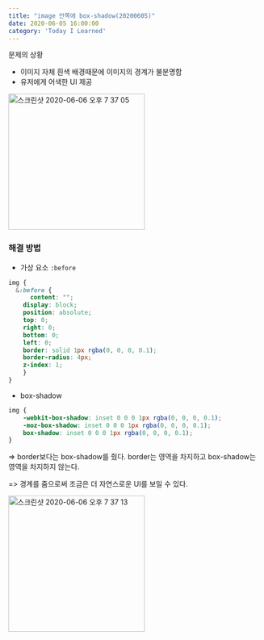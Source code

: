 ```yaml
---
title: "image 안쪽에 box-shadow(20200605)"
date: 2020-06-05 16:00:00
category: 'Today I Learned'
---
```


문제의 상황

- 이미지 자체 흰색 배경때문에 이미지의 경계가 불분명함
- 유저에게 어색한 UI 제공

<img width="270" alt="스크린샷 2020-06-06 오후 7 37 05" src="https://user-images.githubusercontent.com/36187948/83942302-41411380-a82d-11ea-9a4e-903eab03b6b4.png">

### 해결 방법

- 가상 요소 `:before`

```scss
img {
  &:before {
	  content: "";
    display: block;
    position: absolute;
    top: 0;
    right: 0;
    bottom: 0;
    left: 0;
    border: solid 1px rgba(0, 0, 0, 0.1);
    border-radius: 4px;
    z-index: 1;
	}
}
```

- box-shadow

```scss
img {
	-webkit-box-shadow: inset 0 0 0 1px rgba(0, 0, 0, 0.1);
	-moz-box-shadow: inset 0 0 0 1px rgba(0, 0, 0, 0.1);
	box-shadow: inset 0 0 0 1px rgba(0, 0, 0, 0.1);
}
```

=> border보다는 box-shadow를 줬다. border는 영역을 차지하고 box-shadow는 영역을 차지하지 않는다.

=> 경계를 줌으로써 조금은 더 자연스로운 UI를 보일 수 있다.

<img width="270" alt="스크린샷 2020-06-06 오후 7 37 13" src="https://user-images.githubusercontent.com/36187948/83942303-42724080-a82d-11ea-8fe5-7a26219d46d1.png">

